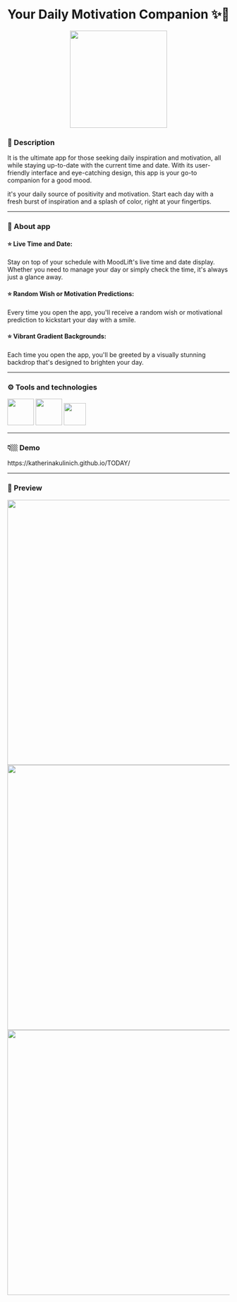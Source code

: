
<h1  align="center"> Your Daily Motivation Companion ✨🎨</h1>

<p  align="center">
  <img width="220" src="https://github.com/KatherinaKulinich/TODAY/assets/109860560/7c3667d0-d597-4de3-9e93-109a5d7b1880">
</p>

<h3>💬 Description </h3>
<p>
  It is the ultimate app for those seeking daily inspiration and motivation, all while staying up-to-date with the current time and date. With its user-friendly interface and eye-catching design, this app is your go-to companion for a good mood.
</p>
<p>it's your daily source of positivity and motivation. Start each day with a fresh burst of inspiration and a splash of color, right at your fingertips. </p>
<hr/>

<h3>📲 About app</h3>

<h4>⭐️ Live Time and Date:</h5>
<p>Stay on top of your schedule with MoodLift's live time and date display. Whether you need to manage your day or simply check the time, it's always just a glance away.</p>

<h4>⭐️ Random Wish or Motivation Predictions:</h5>
<p> Every time you open the app, you'll receive a random wish or motivational prediction to kickstart your day with a smile. </p>

<h4>⭐️ Vibrant Gradient Backgrounds: </h5>
<p>Each time you open the app, you'll be greeted by a visually stunning backdrop that's designed to brighten your day.</p>

<hr/>

<h3>⚙️ Tools and technologies</h3>
<span>
  <img width='60' src="https://user-images.githubusercontent.com/25181517/192158954-f88b5814-d510-4564-b285-dff7d6400dad.png"/>
</span>
<span>
  <img width='60' src="https://user-images.githubusercontent.com/25181517/183898674-75a4a1b1-f960-4ea9-abcb-637170a00a75.png"/>
</span>
<span>
  <img width='50' src="https://user-images.githubusercontent.com/25181517/117447155-6a868a00-af3d-11eb-9cfe-245df15c9f3f.png"/>
</span>

<hr/>


<h3>👇🏼 Demo</h3>
<p>https://katherinakulinich.github.io/TODAY/</p>

<hr/>

<h3>👀 Preview</h3>
<p align='center'>
  <img width='600' src="https://github.com/KatherinaKulinich/TODAY/assets/109860560/2b46b895-cfc8-41fe-aea0-71d0cb26255a"/>
  <img width='600' src="https://github.com/KatherinaKulinich/TODAY/assets/109860560/fa21a60b-ccea-4e4f-83cb-6164d8e7906c"/>
  <img width='600' src="https://github.com/KatherinaKulinich/TODAY/assets/109860560/35c4ae78-7c80-4ed3-a734-babc51589032"/>
</p>


